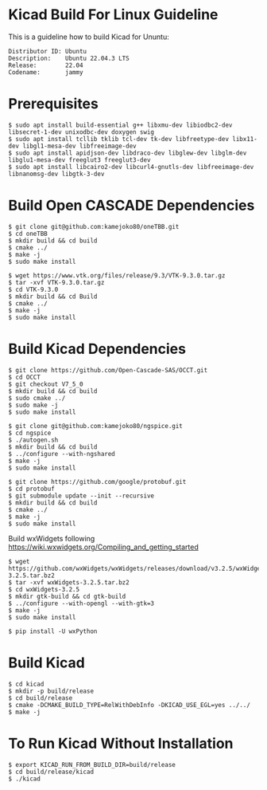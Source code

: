 # Kicad Build For Linux Guideline

This is a guideline how to build Kicad for Ununtu:

```
Distributor ID: Ubuntu
Description:    Ubuntu 22.04.3 LTS
Release:        22.04
Codename:       jammy
```

# Prerequisites

```
$ sudo apt install build-essential g++ libxmu-dev libiodbc2-dev libsecret-1-dev unixodbc-dev doxygen swig
$ sudo apt install tcllib tklib tcl-dev tk-dev libfreetype-dev libx11-dev libgl1-mesa-dev libfreeimage-dev
$ sudo apt install apidjson-dev libdraco-dev libglew-dev libglm-dev libglu1-mesa-dev freeglut3 freeglut3-dev
$ sudo apt install libcairo2-dev libcurl4-gnutls-dev libfreeimage-dev libnanomsg-dev libgtk-3-dev

```

# Build Open CASCADE Dependencies

```
$ git clone git@github.com:kamejoko80/oneTBB.git
$ cd oneTBB
$ mkdir build && cd build
$ cmake ../
$ make -j
$ sudo make install
```

```
$ wget https://www.vtk.org/files/release/9.3/VTK-9.3.0.tar.gz
$ tar -xvf VTK-9.3.0.tar.gz
$ cd VTK-9.3.0
$ mkdir build && cd Build
$ cmake ../
$ make -j
$ sudo make install
```

# Build Kicad Dependencies

```
$ git clone https://github.com/Open-Cascade-SAS/OCCT.git
$ cd OCCT
$ git checkout V7_5_0
$ mkdir build && cd build
$ sudo cmake ../
$ sudo make -j
$ sudo make install
```

```
$ git clone git@github.com:kamejoko80/ngspice.git
$ cd ngspice
$ ./autogen.sh
$ mkdir build && cd build
$ ../configure --with-ngshared
$ make -j
$ sudo make install
```

```
$ git clone https://github.com/google/protobuf.git
$ cd protobuf
$ git submodule update --init --recursive
$ mkdir build && cd build
$ cmake ../
$ make -j
$ sudo make install
```

Build wxWidgets following https://wiki.wxwidgets.org/Compiling_and_getting_started

```
$ wget https://github.com/wxWidgets/wxWidgets/releases/download/v3.2.5/wxWidgets-3.2.5.tar.bz2
$ tar -xvf wxWidgets-3.2.5.tar.bz2
$ cd wxWidgets-3.2.5
$ mkdir gtk-build && cd gtk-build
$ ../configure --with-opengl --with-gtk=3
$ make -j
$ sudo make install
```

```
$ pip install -U wxPython
```

# Build Kicad

```
$ cd kicad
$ mkdir -p build/release
$ cd build/release
$ cmake -DCMAKE_BUILD_TYPE=RelWithDebInfo -DKICAD_USE_EGL=yes ../../
$ make -j
```

# To Run Kicad Without Installation

```
$ export KICAD_RUN_FROM_BUILD_DIR=build/release
$ cd build/release/kicad
$ ./kicad
```
